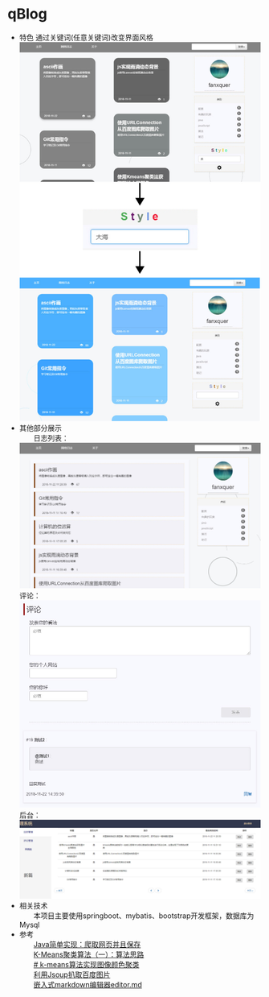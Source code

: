 ﻿# qBlog
- 特色
通过关键词(任意关键词)改变界面风格
![](https://github.com/fanxquer/qBlog/blob/master/readmeImage/1.jpg)
- 其他部分展示<br>
　　日志列表：<br>
![日志列表](https://github.com/fanxquer/qBlog/blob/master/readmeImage/2.jpg)
　　评论：<br>
![评论](https://github.com/fanxquer/qBlog/blob/master/readmeImage/3.jpg)
　　后台：<br>
![后台](https://github.com/fanxquer/qBlog/blob/master/readmeImage/4.jpg)
- 相关技术<br>
　　本项目主要使用springboot、mybatis、bootstrap开发框架，数据库为Mysql
- 参考<br>
　　[Java简单实现：爬取网页并且保存](http://www.cnblogs.com/ywl925/p/3270875.html)<br>
　　[K-Means聚类算法（一）：算法思路](https://zhuanlan.zhihu.com/p/20432322)<br>
　　[# k-means算法实现图像颜色聚类](https://blog.csdn.net/muses_9/article/details/53118872)<br>
　　[利用Jsoup扒取百度图片](https://cloud.tencent.com/developer/article/1012611 "利用Jsoup扒取百度图片")<br>
　　[嵌入式markdown编辑器editor.md](http://pandao.github.io/editor.md/examples/)<br>